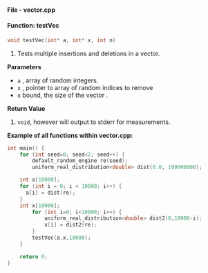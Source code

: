 #### File - vector.cpp


#### Function: testVec

```cpp
void testVec(int* a, int* x, int n)
```

1) Tests multiple insertions and deletions in a vector.

**Parameters**
- `a` , array of random integers.
- `x` , pointer to array of random indices to remove
- `n` bound, the size of the vector .

**Return Value**

1) `void`, however will output to stderr for measurements.

**Example of all functions within vector.cpp:**

```cpp
int main() {
    for (int seed=0; seed<2; seed++) {
        default_random_engine re(seed);
        uniform_real_distribution<double> dist(0.0, 100000000); 

    int a[10000];
    for (int i = 0; i < 10000; i++) {
      a[i] = dist(re);
    }
    int x[10000];
        for (int i=0; i<10000; i++) {
            uniform_real_distribution<double> dist2(0,10000-i);
            x[i] = dist2(re);
        }
        testVec(a,x,10000);
    }

	return 0;
}
```
